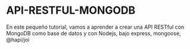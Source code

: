 # API-RESTFUL-MONGODB
En este pequeño tutorial, vamos a aprender a crear una API RESTful con MongoDB como base de datos y con Nodejs, bajo express, mongoose, @hapi/joi
